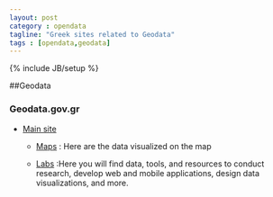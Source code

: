 ```yaml
---
layout: post
category : opendata
tagline: "Greek sites related to Geodata"
tags : [opendata,geodata]
---
```

{% include JB/setup %}

##Geodata

### Geodata.gov.gr

+ [Main site](http://geodata.gov.gr)
    - [Maps](http://geodata.gov.gr/maps/)
    : Here are the data visualized on the map

    - [Labs](http://labs.geodata.gov.gr/)
    :Here you will find data, tools, and resources to conduct research, develop web and mobile applications, design data visualizations, and more.
